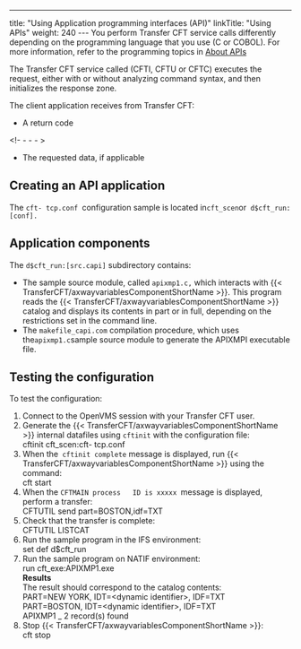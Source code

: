 ---
title: "Using Application programming interfaces (API)"
linkTitle: "Using APIs"
weight: 240
--- You perform Transfer CFT service calls differently depending on the programming language that you use (C or COBOL). For more information, refer to the programming topics in [About APIs](../../../../about_this_document_zos/using_apis)

The Transfer CFT service called (CFTI, CFTU or CFTC) executes the request, either with or without analyzing command syntax, and then initializes the response zone.

The client application receives from Transfer CFT:

- A return code

<!- - - - >

- The requested data, if applicable

## Creating an API application

The `cft- tcp.conf `configuration sample is located in` cft_scen `or` d$cft_run:[conf].`

## Application components

The `d$cft_run:[src.capi]` subdirectory contains:

- The sample source module,
    called `apixmp1.c,` which interacts with {{< TransferCFT/axwayvariablesComponentShortName >}}. This program
    reads the {{< TransferCFT/axwayvariablesComponentShortName >}} catalog and displays its contents in part or in
    full, depending on the restrictions set in the command line.
- The `makefile_capi.com`
    compilation procedure, which uses the` apixmp1.c `sample source module
    to generate the APIXMPI executable file.

## Testing the configuration

To test the configuration:

1. Connect to the OpenVMS session with your Transfer CFT user.
1. Generate the {{< TransferCFT/axwayvariablesComponentShortName >}} internal datafiles
    using `cftinit` with the configuration file:  
    cftinit cft_scen:cft- tcp.conf
1. When the` cftinit complete`
    message is displayed, run {{< TransferCFT/axwayvariablesComponentShortName >}} using the command:  
    cft start
1. When the `CFTMAIN process   ID is xxxxx `message is displayed, perform a transfer:  
    CFTUTIL send part=BOSTON,idf=TXT
1. Check that the transfer is
    complete:  
    CFTUTIL LISTCAT
1. Run the sample program in the IFS environment:  
    set def d$cft_run
1. Run the sample program on NATIF environment:  
    run cft_exe:APIXMP1.exe  
    ****Results****  
    The result should correspond to the catalog contents:  
    PART=NEW YORK, IDT=&lt;dynamic identifier>, IDF=TXT  
    PART=BOSTON, IDT=&lt;dynamic identifier>, IDF=TXT  
    APIXMP1 _ 2 record(s) found
1. Stop {{< TransferCFT/axwayvariablesComponentShortName >}}:  
    cft stop
